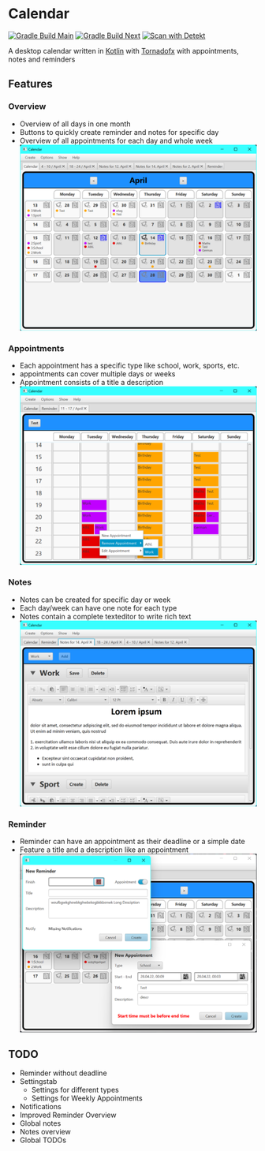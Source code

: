 # Calendar

[![Gradle Build Main](https://github.com/H3rmt/Calendar/actions/workflows/build.yml/badge.svg?branch=main)](https://github.com/H3rmt/Calendar/actions/workflows/build.yml)
[![Gradle Build Next](https://github.com/H3rmt/Calendar/actions/workflows/build.yml/badge.svg?branch=next)](https://github.com/H3rmt/Calendar/actions/workflows/build.yml)
[![Scan with Detekt](https://github.com/H3rmt/Calendar/actions/workflows/detekt.yml/badge.svg?branch=main)](https://github.com/H3rmt/Calendar/actions/workflows/detekt.yml)

A desktop calendar written in [Kotlin](https://github.com/edvin/tornadofx) with [Tornadofx](https://github.com/edvin/tornadofx) with appointments, notes and reminders


## Features
### Overview
- Overview of all days in one month
- Buttons to quickly create reminder and notes for specific day
- Overview of all appointments for each day and whole week
![Overview](img/Overview.png)

### Appointments
- Each appointment has a specific type like school, work, sports, etc. 
- appointments can cover multiple days or weeks
- Appointment consists of a title a description
![Appointments](img/Appointments.png)


### Notes
- Notes can be created for specific day or week
- Each day/week can have one note for each type 
- Notes contain a complete texteditor to write rich text 
![Notes](img/Notes.png)

### Reminder
- Reminder can have an appointment as their deadline or a simple date
- Feature a title and a description like an appointment
![Reminder](img/Reminder.png)


## TODO
- Reminder without deadline
- Settingstab
  - Settings for different types
  - Settings for Weekly Appointments
- Notifications
- Improved Reminder Overview
- Global notes
- Notes overview
- Global TODOs
